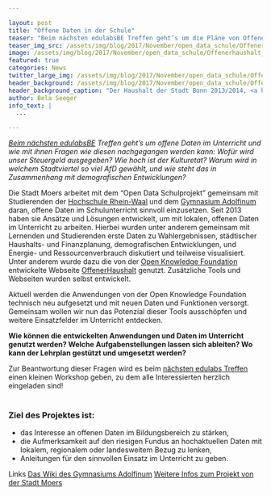 ```yaml
---

layout: post
title: "Offene Daten in der Schule"
teaser: "Beim nächsten edulabsBE Treffen geht’s um die Pläne von OffenerHaushalt und offene Daten im Unterricht."
teaser_img_src: /assets/img/blog/2017/November/open_data_schule/Offenerhaushalt_Bonn_twitter.png
image: /assets/img/blog/2017/November/open_data_schule/Offenerhaushalt_Bonn_twitter.png
featured: true
categories: News
twitter_large_img: /assets/img/blog/2017/November/open_data_schule/Offenerhaushalt_Bonn_twitter.png
header_background: /assets/img/blog/2017/November/open_data_schule/Offenerhaushalt_Bonn.png
header_background_caption: "Der Haushalt der Stadt Bonn 2013/2014, <a href='https://ogdcockpit.bonn.de/index.php/Offenerhaushalt_Bonn'>visualisiert</a> mit OffenerHaushalt. Lizenz: <a href='https://creativecommons.org/licenses/by-nc-sa/3.0/'>CC BY-NC-SA 3.0</a>"
author: Bela Seeger
info_text: |
  ...

---
```


*[Beim nächsten edulabsBE](https://www.meetup.com/edulabsBE/events/245103427/) Treffen geht’s um offene Daten im Unterricht und wie mit ihnen Fragen wie diesen nachgegangen werden kann: Wofür wird unser Steuergeld ausgegeben? Wie hoch ist der Kulturetat? Warum wird in welchem Stadtviertel so viel AfD gewählt, und wie steht das in Zusammenhang mit demografischen Entwicklungen?* 

Die Stadt Moers arbeitet mit dem “Open Data Schulprojekt” gemeinsam mit Studierenden der [Hochschule Rhein-Waal](http://www.hochschule-rhein-waal.de/) und dem [Gymnasium Adolfinum](http://www.adolfinum.de/) daran, offene Daten im Schulunterricht  sinnvoll einzusetzen.  Seit 2013 haben sie Ansätze und Lösungen entwickelt, um mit lokalen, offenen Daten im Unterricht zu arbeiten. Hierbei wurden unter anderem gemeinsam mit Lernenden und Studierenden erste Daten zu Wahlergebnissen, städtischer Haushalts- und Finanzplanung, demografischen Entwicklungen, und Energie- und Ressourcenverbrauch diskutiert und teilweise visualisiert. Unter anderem wurde dazu die von der [Open Knowledge Foundation](https://okfn.de/) entwickelte Webseite [OffenerHaushalt](https://offenerhaushalt.de/) genutzt. Zusätzliche Tools und Webseiten wurden selbst entwickelt.

Aktuell werden die Anwendungen von der Open Knowledge Foundation technisch neu aufgesetzt und mit neuen Daten und Funktionen versorgt. Gemeinsam wollen wir nun das Potenzial dieser Tools ausschöpfen und weitere Einsatzfelder im Unterricht entdecken. 

**Wie können die entwickelten Anwendungen und Daten im Unterricht genutzt werden? Welche Aufgabenstellungen lassen sich ableiten? Wo kann der Lehrplan gestützt und umgesetzt werden?** 

Zur Beantwortung dieser Fragen wird es beim [nächsten edulabs Treffen](https://www.meetup.com/edulabsBE/events/245103427/) einen kleinen Workshop geben, zu dem alle Interessierten herzlich eingeladen sind!<br><br>

### Ziel des Projektes ist:

* das Interesse an offenen Daten im Bildungsbereich zu stärken,
* die Aufmerksamkeit auf den riesigen Fundus an hochaktuellen Daten mit lokalem, regionalem oder landesweitem Bezug zu lenken, 
* Anleitungen für den sinnvollen Einsatz im Unterricht zu geben.

<p class="link-list">
<span class="link-list-headline">Links</span>
<a class="external-link" href="http://wikifinum.zum.de/wiki/Open-Data" target="_blank">Das Wiki des Gymnasiums Adolfinum</a>
<a class="external-link" href="https://www.moers.de/de/rathaus/projekt-open-data-und-schule/" target="_blank">Weitere Infos zum Projekt von der Stadt Moers</a>
</p>